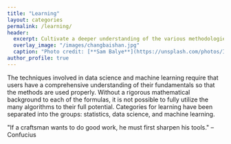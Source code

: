 ```yaml
---
title: "Learning"
layout: categories
permalink: /learning/
header:
  excerpt: Cultivate a deeper understanding of the various methodologies within statistics, data science, and machine learning. By looking closer at the fundamentals behind each of the concepts, we can gain a comprehensive view of how they work.
  overlay_image: "/images/changbaishan.jpg"
  caption: "Photo credit: [**Sam Balye**](https://unsplash.com/photos/IadGPoOOTms)"
author_profile: true
---
```

The techniques involved in data science and machine learning require that users have a comprehensive understanding of their fundamentals so that the methods are used properly. Without a rigorous mathematical background to each of the formulas, it is not possible to fully utilize the many algorithms to their full potential. Categories for learning have been separated into the groups: statistics, data science, and machine learning.

"If a craftsman wants to do good work, he must first sharpen his tools." – Confucius
